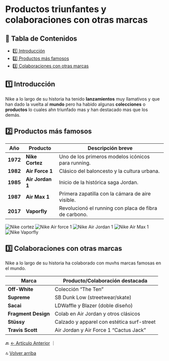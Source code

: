 # Productos triunfantes y colaboraciones con otras marcas

## 📌 Tabla de Contenidos

- [1️⃣ Introducción](#1️⃣-introducción)
- [2️⃣ Productos más famosos](#2️⃣-productos-mas-famosos)
- [3️⃣ Colaboraciones con otras marcas ](#3️⃣-colaboraciones-con-otras-marcas)

## 1️⃣ Introducción
 Nike a lo largo de su historia ha tenido **lanzamientos** muy llamativos y que han dado la vuelta al **mundo** pero ha habido algunas **colecciones** o **productos** lo cuales ahn triunfado mas y han destacado mas que los demás.

## 2️⃣ Productos más famosos
| Año | Producto | Descripción breve |
|-----|----------|------------------|
| **1972** | **Nike Cortez** | Uno de los primeros modelos icónicos para running. |![Nike cortez](https://encrypted-tbn0.gstatic.com/images?q=tbn:ANd9GcSRXbXLla-w704DlZcTeHLfVkOtzQ_9yT7c1Q&s)
| **1982** | **Air Force 1** | Clásico del baloncesto y la cultura urbana. |  ![Nike Air force 1](https://encrypted-tbn0.gstatic.com/images?q=tbn:ANd9GcQ2W6qwSHJXctQ2ek1IYOZ0X2zcCGqvBgVPmw&s)
| **1985** | **Air Jordan 1** | Inicio de la histórica saga Jordan. |   ![Nike air jordan 1 ]()
| **1987** | **Air Max 1** | Primera zapatilla con la cámara de aire visible. |
| **2017** | **Vaporfly** | Revolucionó el running con placa de fibra de carbono. |

![Nike cortez](https://encrypted-tbn0.gstatic.com/images?q=tbn:ANd9GcSRXbXLla-w704DlZcTeHLfVkOtzQ_9yT7c1Q&s)
![Nike Air force 1](https://encrypted-tbn0.gstatic.com/images?q=tbn:ANd9GcQ2W6qwSHJXctQ2ek1IYOZ0X2zcCGqvBgVPmw&s)
![Nike Air Jordan 1](https://encrypted-tbn0.gstatic.com/images?q=tbn:ANd9GcQPQuzd63PcYVj205yzmfJN-myPjUfR31ntsg&s)
![Nike Air Max 1](https://encrypted-tbn0.gstatic.com/images?q=tbn:ANd9GcQFccq5l9h70tcBt3p7PaxYPP1TzZbVvaKcPw&s)
![Nike Vaporfly](https://encrypted-tbn0.gstatic.com/images?q=tbn:ANd9GcSNYNXQzIdNnWaj8H8R1iyHSaqW_oY2BmWdbQ&s)

## 3️⃣ Colaboraciones con otras marcas
Nike a lo largo de su historia ha colaborado con muvhs marcas famosas en el mundo.

| Marca | Producto/Colaboración destacada |
|-------|--------------------------------|
| **Off-White** | Colección “The Ten” |
| **Supreme** | SB Dunk Low (streetwear/skate) |
| **Sacai** | LDWaffle y Blazer (doble diseño) |
| **Fragment Design** | Colab en Air Jordan y otros clásicos |
| **Stüssy** | Calzado y apparel con estética surf-street |
| **Travis Scott** | Air Jordan y Air Force 1 “Cactus Jack” |


🔙 [← Artículo Anterior](articulo-4.md) ｜ 

🔝 [Volver arriba](#productos-triunfantes-y-colaboraciones-con-otras-marcas)